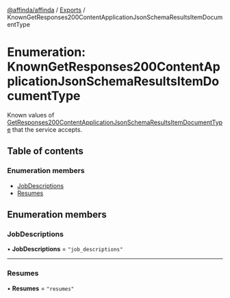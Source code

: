 [@affinda/affinda](../README.md) / [Exports](../modules.md) / KnownGetResponses200ContentApplicationJsonSchemaResultsItemDocumentType

# Enumeration: KnownGetResponses200ContentApplicationJsonSchemaResultsItemDocumentType

Known values of [GetResponses200ContentApplicationJsonSchemaResultsItemDocumentType](../modules.md#getresponses200contentapplicationjsonschemaresultsitemdocumenttype) that the service accepts.

## Table of contents

### Enumeration members

- [JobDescriptions](KnownGetResponses200ContentApplicationJsonSchemaResultsItemDocumentType.md#jobdescriptions)
- [Resumes](KnownGetResponses200ContentApplicationJsonSchemaResultsItemDocumentType.md#resumes)

## Enumeration members

### JobDescriptions

• **JobDescriptions** = `"job_descriptions"`

___

### Resumes

• **Resumes** = `"resumes"`

